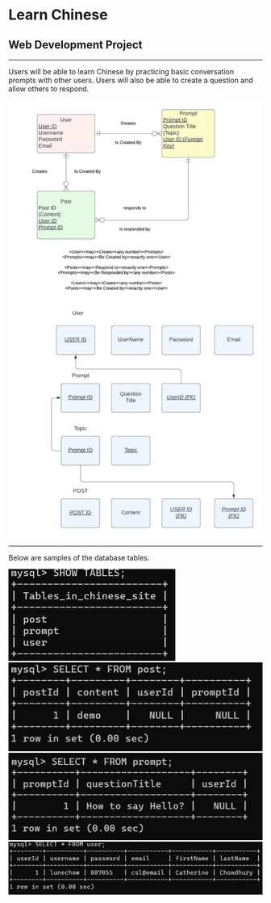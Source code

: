 # Learn Chinese
## Web Development Project
---

Users will be able to learn Chinese by practicing basic conversation prompts with other users. Users will also be able to create a question and allow others to respond. 


![Image](./public/images/Flowchart.jpeg)

---

Below are samples of the database tables. 

![Image](./public/images/databases.jpg)
![Image](./public/images/postDemo.jpg)
![Image](./public/images/promptDemo.jpg)
![Image](./public/images/userDemo.jpg)

